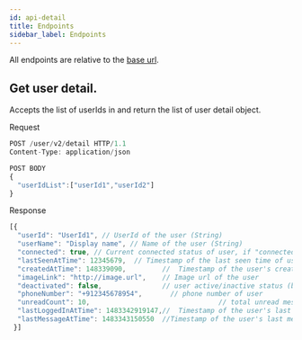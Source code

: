 ```yaml
---
id: api-detail
title: Endpoints
sidebar_label: Endpoints
---
```

All endpoints are relative to the [base url](api-authentication.html#base-url).

## Get user detail.
Accepts the list of userIds in and return the list of user detail object.   

Request 

```javascript
POST /user/v2/detail HTTP/1.1
Content-Type: application/json

POST BODY
{
  "userIdList":["userId1","userId2"]
}

```
Response

```javascript 
[{
  "userId": "UserId1", // UserId of the user (String)
  "userName": "Display name", // Name of the user (String)
  "connected": true, // Current connected status of user, if "connected": true 											//that means user is online (boolean)
  "lastSeenAtTime": 12345679,  // Timestamp of the last seen time of user (long)
  "createdAtTime": 148339090,         //  Timestamp of the user's creation (long)
  "imageLink": "http://image.url",    // Image url of the user
  "deactivated": false,               // user active/inactive status (boolean)
  "phoneNumber": "+912345678954", 		// phone number of user
  "unreadCount": 10,  								// total unread message count
  "lastLoggedInAtTime": 1483342919147,//  Timestamp of the user's last logged in 																			 //(long)
  "lastMessageAtTime": 1483343150550  //Timestamp of the user's last message 																				 //(long)
 }]
```



